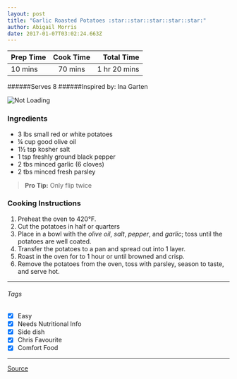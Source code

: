 ```yaml
---
layout: post
title: "Garlic Roasted Potatoes :star::star::star::star::star:"
author: Abigail Morris
date: 2017-01-07T03:02:24.663Z
---
```


| Prep Time  | Cook Time    | Total Time  |
| ---------- |:------------:| -----------:|
| 10 mins    | 70 mins      | 1 hr 20 mins     |


######Serves 8
######Inspired by: Ina Garten

![Not Loading](http://i.imgur.com/ZnvOhhZ.png)

### Ingredients

* 3 lbs small red or white potatoes
* ¼ cup good olive oil
* 1½ tsp kosher salt
* 1 tsp freshly ground black pepper
* 2 tbs minced garlic (6 cloves)
* 2 tbs minced fresh parsley

> **Pro Tip:** Only flip twice

### Cooking Instructions

1. Preheat the oven to 420°F.
2. Cut the potatoes in half or quarters
3. Place in a bowl with the *olive oil*, *salt*, *pepper*, and *garlic*; toss until the potatoes are well coated.
4. Transfer the potatoes to a pan and spread out into 1 layer.
5. Roast in the oven for to 1 hour or until browned and crisp.
6. Remove the potatoes from the oven, toss with parsley, season to taste, and serve hot.


---

###### Tags
- [x] Easy
- [x] Needs Nutritional Info
- [x] Side dish
- [x] Chris Favourite
- [x] Comfort Food

---

[Source](http://www.foodnetwork.com/recipes/ina-garten/garlic-roasted-potatoes-recipe.html)

